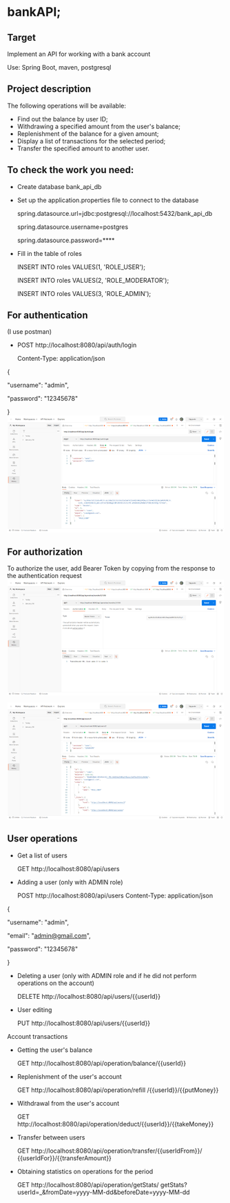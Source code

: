 # bankAPI;

## Target

Implement an API for working with a bank account

Use: Spring Boot, maven, postgresql

## Project description

 The following operations will be available:

 * Find out the balance by user ID;
 * Withdrawing a specified amount from the user's balance;
 * Replenishment of the balance for a given amount;
 * Display a list of transactions for the selected period;
 * Transfer the specified amount to another user.

## To check the work you need:
* Create database bank_api_db
* Set up the application.properties file to connect to the database
  
  spring.datasource.url=jdbc:postgresql://localhost:5432/bank_api_db
  
  spring.datasource.username=postgres
  
  spring.datasource.password=****

* Fill in the table of roles
  
  INSERT INTO roles VALUES(1, 'ROLE_USER');
  
  INSERT INTO roles VALUES(2, 'ROLE_MODERATOR');
  
  INSERT INTO roles VALUES(3, 'ROLE_ADMIN');


## For authentication
(I use postman)
* POST http://localhost:8080/api/auth/login
  
  Content-Type: application/json

{

"username": "admin",

"password": "12345678"

}
 ![img.png](img.png)

## For authorization
To authorize the user, add Bearer Token by copying
from the response to the authentication request
![img_1.png](img_1.png)

![img_2.png](img_2.png)

## User operations
* Get a list of users
  
  GET http://localhost:8080/api/users
* Adding a user (only with ADMIN role)
  
  POST http://localhost:8080/api/users
  Content-Type: application/json

{

"username": "admin",

"email": "admin@gmail.com",

"password": "12345678"

}
* Deleting a user (only with ADMIN role and if he did not perform 
  operations on the account)
  
  DELETE http://localhost:8080/api/users/{{userId}}
* User editing
  
  PUT http://localhost:8080/api/users/{{userId}}

Account transactions

* Getting the user's balance
  
  GET http://localhost:8080/api/operation/balance/{{userId}}
  
* Replenishment of the user's account
  
  GET http://localhost:8080/api/operation/refill
  /{{userId}}/{{putMoney}}
  
* Withdrawal from the user's account
  
  GET http://localhost:8080/api/operation/deduct/{{userId}}/{{takeMoney}}
  
* Transfer between users
  
  GET http://localhost:8080/api/operation/transfer/{{userIdFrom}}/
  {{userIdFor}}/{{transferAmount}}
  
* Obtaining statistics on operations for the period
  
  GET http://localhost:8080/api/operation/getStats/
  getStats?userId=_&fromDate=yyyy-MM-dd&beforeDate=yyyy-MM-dd
